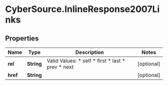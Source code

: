 # CyberSource.InlineResponse2007Links

## Properties
Name | Type | Description | Notes
------------ | ------------- | ------------- | -------------
**rel** | **String** | Valid Values:   * self   * first   * last   * prev   * next  | [optional] 
**href** | **String** |  | [optional] 


